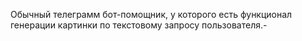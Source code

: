 Обычный телеграмм бот-помощник, у которого есть функционал генерации картинки по текстовому запросу пользователя.-
